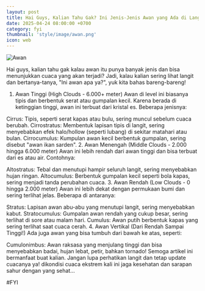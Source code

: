 ```yaml
---
layout: post
title: Hai Guys, Kalian Tahu Gak? Ini Jenis-Jenis Awan yang Ada di Langit!
date: 2025-04-24 08:00:00 +0700
category: fyi
thumbnail: 'style/image/awan.png'
icon: web
---
```


![Awan](https://blogger.googleusercontent.com/img/a/AVvXsEiy6dNJ_PdYrtusnrYKsrx7FB-EK4T1C4izz3M3mFmXHs1f_cr6FhMZ2E4w8yyuTtPDpkdZps3XHZY3WRIPaTxrRKUFdmf039FtFU3yeO851g3h7ga8VJWGTDtIVjhO4ZYI3eu9nOFTBDroAh3LN_P3tbYRNdqqbKjwBOoacsvUhXIxOywL5sjF4jiP_zo=rw) 



Hai guys, kalian tahu gak kalau awan itu punya banyak jenis dan bisa menunjukkan cuaca yang akan terjadi? Jadi, kalau kalian sering lihat langit dan bertanya-tanya, "Ini awan apa ya?", yuk kita bahas bareng-bareng!

1. Awan Tinggi (High Clouds - 6.000+ meter)
Awan di level ini biasanya tipis dan berbentuk serat atau gumpalan kecil. Karena berada di ketinggian tinggi, awan ini terbuat dari kristal es. Beberapa jenisnya:

Cirrus: Tipis, seperti serat kapas atau bulu, sering muncul sebelum cuaca berubah.
Cirrostratus: Membentuk lapisan tipis di langit, sering menyebabkan efek halo/hollow (seperti lubang) di sekitar matahari atau bulan.
Cirrocumulus: Kumpulan awan kecil berbentuk gumpalan, sering disebut "awan ikan sarden".
2. Awan Menengah (Middle Clouds - 2.000 hingga 6.000 meter)
Awan ini lebih rendah dari awan tinggi dan bisa terbuat dari es atau air. Contohnya:

Altostratus: Tebal dan menutupi hampir seluruh langit, sering menyebabkan hujan ringan.
Altocumulus: Berbentuk gumpalan kecil seperti bola kapas, sering menjadi tanda perubahan cuaca.
3. Awan Rendah (Low Clouds - 0 hingga 2.000 meter)
Awan ini lebih dekat dengan permukaan bumi dan sering terlihat jelas. Beberapa di antaranya:

Stratus: Lapisan awan abu-abu yang menutupi langit, sering menyebabkan kabut.
Stratocumulus: Gumpalan awan rendah yang cukup besar, sering terlihat di sore atau malam hari.
Cumulus: Awan putih berbentuk kapas yang sering terlihat saat cuaca cerah.
4. Awan Vertikal (Dari Rendah Sampai Tinggi!)
Ada juga awan yang bisa tumbuh dari bawah ke atas, seperti:

Cumulonimbus: Awan raksasa yang menjulang tinggi dan bisa menyebabkan badai, hujan lebat, petir, bahkan tornado!
Semoga artikel ini bermanfaat buat kalian. Jangan lupa perhatikan langit dan tetap update cuacanya ya! dikondisi cuaca ekstrem kali ini jaga kesehatan dan sarapan sahur dengan yang sehat... 

#FYI
